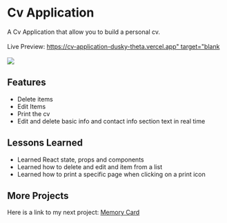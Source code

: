 <h1>Cv Application</h1>
A Cv Application that allow you to build a personal cv.
</br></br>Live Preview: <a href="https://cv-application-dusky-theta.vercel.app" target="_blank">https://cv-application-dusky-theta.vercel.app" target="blank</a>
</br></br><img src="https://github.com/Mustafa1908/cv-application/assets/148060283/bfd34751-8723-472c-8d8f-d457bd836b49">
<h2>Features</h2>
<ul>
  <li>Delete items</li>
  <li>Edit Items</li>
  <li>Print the cv</li>
  <li>Edit and delete basic info and contact info section text in real time</li>
</ul>
<h2>Lessons Learned</h2>
<ul>
  <li>Learned React state, props and components</li>
  <li>Learned how to delete and edit and item from a list</li>
  <li>Learned how to print a specific page when clicking on a print icon</li>
</ul>
<h2>More Projects</h2>
<p>Here is a link to my next project: <a href="https://github.com/Mustafa1908/memory-card" target="_blank">Memory Card</a></p>


